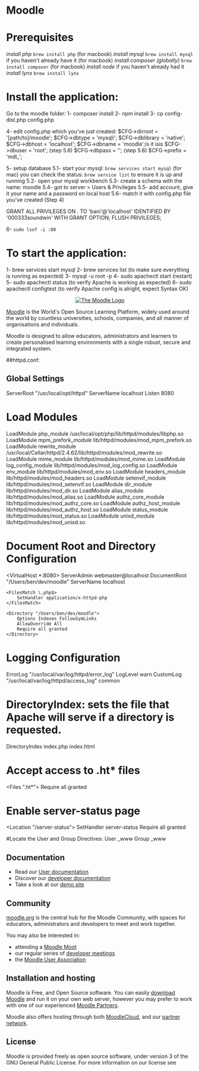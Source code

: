 # Moodle

# Prerequisites

*install php* `brew install php` (for macbook)
*install mysql* `brew install mysql` if you haven't already have it (for macbook)
*install composer (globally)* `brew install composer` (for macbook)
*install node* if you haven't already had it
*install lynx* `brew install lynx`

# Install the application:
Go to the moodle folder:
1- composer install
2- npm install
3- cp config-dist.php config.php

4- edit config.php which you've just created:
$CFG->dirroot   = '[path/to]/moodle';
$CFG->dbtype    = 'mysqli';
$CFG->dblibrary = 'native';
$CFG->dbhost    = 'localhost';
$CFG->dbname    = 'moodle';is it isis
$CFG->dbuser    = 'root'; (step 5.6)
$CFG->dbpass    = ''; (step 5.6)
$CFG->prefix    = 'mdl_'; 

5- setup database
  5.1- start your mysql: `brew services start mysql` (for mac)
          you can check the status: `brew service list` to ensure it is up and running
  5.2- open your mysql workbench
  5.3- create a schema with the name: moodle
  5.4- got to server > Users & Privileges
  5.5- add account, give it your name and a password on local host
  5.6- match it with config.php file you've created (Step 4)

GRANT ALL PRIVILEGES ON *.* TO 'bani'@'localhost' IDENTIFIED BY '000333soundwin' WITH GRANT OPTION;
FLUSH PRIVILEGES;

6- `sudo lsof -i :80`

# To start the application:

1- brew services start mysql
2- brew services list (to make sure everything is running as expected)
3- mysql -u root -p
4- sudo apachectl start (restart)
5- sudo apachectl status (to verify Apache is working as expected)
6- sudo apachectl configtest (to verify Apache config is alright, expect Syntax OK)

<p align="center"><a href="https://moodle.org" target="_blank" title="Moodle Website">
  <img src="https://raw.githubusercontent.com/moodle/moodle/main/.github/moodlelogo.svg" alt="The Moodle Logo">
</a></p>

[Moodle][1] is the World's Open Source Learning Platform, widely used around the world by countless universities, schools, companies, and all manner of organisations and individuals.

Moodle is designed to allow educators, administrators and learners to create personalised learning environments with a single robust, secure and integrated system.

##httpd.conf:
## Global Settings
ServerRoot "/usr/local/opt/httpd"
ServerName localhost
Listen 8080

# Load Modules
LoadModule php_module /usr/local/opt/php/lib/httpd/modules/libphp.so
LoadModule mpm_prefork_module lib/httpd/modules/mod_mpm_prefork.so
LoadModule rewrite_module /usr/local/Cellar/httpd/2.4.62/lib/httpd/modules/mod_rewrite.so
LoadModule mime_module lib/httpd/modules/mod_mime.so
LoadModule log_config_module lib/httpd/modules/mod_log_config.so
LoadModule env_module lib/httpd/modules/mod_env.so
LoadModule headers_module lib/httpd/modules/mod_headers.so
LoadModule setenvif_module lib/httpd/modules/mod_setenvif.so
LoadModule dir_module lib/httpd/modules/mod_dir.so
LoadModule alias_module lib/httpd/modules/mod_alias.so
LoadModule authz_core_module lib/httpd/modules/mod_authz_core.so
LoadModule authz_host_module lib/httpd/modules/mod_authz_host.so
LoadModule status_module lib/httpd/modules/mod_status.so
LoadModule unixd_module lib/httpd/modules/mod_unixd.so



# Document Root and Directory Configuration
<VirtualHost *:8080>
    ServerAdmin webmaster@localhost
    DocumentRoot "/Users/ben/dev/moodle"
    ServerName localhost

    <FilesMatch \.php$>
        SetHandler application/x-httpd-php
    </FilesMatch>

    <Directory "/Users/ben/dev/moodle">
        Options Indexes FollowSymLinks
        AllowOverride All
        Require all granted
    </Directory>
</VirtualHost>

# Logging Configuration
ErrorLog "/usr/local/var/log/httpd/error_log"
LogLevel warn
CustomLog "/usr/local/var/log/httpd/access_log" common

# DirectoryIndex: sets the file that Apache will serve if a directory is requested.
<IfModule dir_module>
    DirectoryIndex index.php index.html
</IfModule>

# Accept access to .ht* files
<Files ".ht*">
    Require all granted
</Files>

# Enable server-status page
<Location "/server-status">
    SetHandler server-status
    Require all granted
</Location>


#Locate the User and Group Directives:
User _www
Group _www



## Documentation

- Read our [User documentation][3]
- Discover our [developer documentation][5]
- Take a look at our [demo site][4]

## Community

[moodle.org][1] is the central hub for the Moodle Community, with spaces for educators, administrators and developers to meet and work together.

You may also be interested in:

- attending a [Moodle Moot][6]
- our regular series of [developer meetings][7]
- the [Moodle User Association][8]

## Installation and hosting

Moodle is Free, and Open Source software. You can easily [download Moodle][9] and run it on your own web server, however you may prefer to work with one of our experienced [Moodle Partners][10].

Moodle also offers hosting through both [MoodleCloud][11], and our [partner network][10].

## License

Moodle is provided freely as open source software, under version 3 of the GNU General Public License. For more information on our license see

[1]: https://moodle.org
[2]: https://moodle.com
[3]: https://docs.moodle.org/
[4]: https://sandbox.moodledemo.net/
[5]: https://moodledev.io
[6]: https://moodle.com/events/mootglobal/
[7]: https://moodledev.io/general/community/meetings
[8]: https://moodleassociation.org/
[9]: https://download.moodle.org
[10]: https://moodle.com/partners
[11]: https://moodle.com/cloud
[12]: https://moodledev.io/general/license
